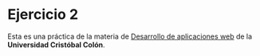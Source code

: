 # Ejercicio 2

Esta es una práctica de la materia de [Desarrollo de aplicaciones web](https://av-exactas.ucc.mx/course/view.php?id=170) de la **Universidad Cristóbal Colón**.

